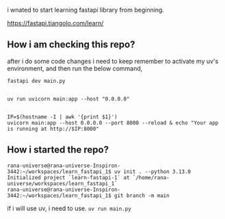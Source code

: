 i wnated to start learning fastapi library from beginning.

https://fastapi.tiangolo.com/learn/


## How i am checking this repo?

after i do some code changes i need to keep remember to activate my uv's environment, and then run the below command,
```
fastapi dev main.py


uv run uvicorn main:app --host "0.0.0.0"


IP=$(hostname -I | awk '{print $1}')
uvicorn main:app --host 0.0.0.0 --port 8000 --reload & echo "Your app is running at http://$IP:8000"

```


## How i started the repo?

```
rana-universe@rana-universe-Inspiron-3442:~/workspaces/learn_fastapi_1$ uv init . --python 3.13.0
Initialized project `learn-fastapi-1` at `/home/rana-universe/workspaces/learn_fastapi_1`
rana-universe@rana-universe-Inspiron-3442:~/workspaces/learn_fastapi_1$ git branch -m main
```

if i will use uv, i need to use.
`uv run main.py`